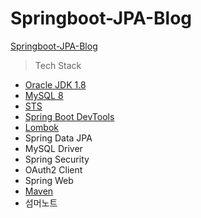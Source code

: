 # Springboot-JPA-Blog
[Springboot-JPA-Blog](https://getinthere.tistory.com/)

> Tech Stack  
* [Oracle JDK 1.8](https://adoptopenjdk.net/installation.html)
* [MySQL 8](https://www.mysql.com/)
* [STS](https://spring.io/tools)
* [Spring Boot DevTools](https://docs.spring.io/spring-boot/docs/1.5.16.RELEASE/reference/html/using-boot-devtools.html)
* [Lombok](https://projectlombok.org/)
* Spring Data JPA 
* MySQL Driver
* Spring Security
* OAuth2 Client
* Spring Web
* [Maven](https://mvnrepository.com/)
* 섬머노트 